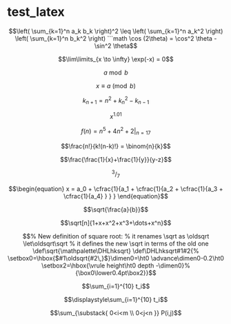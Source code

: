 # test_latex

```math
\left( \sum_{k=1}^n a_k b_k \right)^2 \leq \left( \sum_{k=1}^n a_k^2 \right) \left( \sum_{k=1}^n b_k^2 \right)

```math
\cos (2\theta) = \cos^2 \theta - \sin^2 \theta
```
```math
\lim\limits_{x \to \infty} \exp(-x) = 0
```

```math
a \bmod b
```
```math
x \equiv a \pmod{b}
```

```math
k_{n+1} = n^2 + k_n^2 - k_{n-1}
```

```math
x^{1.01}
```
```math
f(n) = n^5 + 4n^2 + 2 |_{n=17}
```
```math
\frac{n!}{k!(n-k)!} = \binom{n}{k}
```
```math
\frac{\frac{1}{x}+\frac{1}{y}}{y-z}
```
```math
^3/_7
```
```math
\begin{equation}
  x = a_0 + \cfrac{1}{a_1 
          + \cfrac{1}{a_2 
          + \cfrac{1}{a_3 + \cfrac{1}{a_4} } } }
\end{equation}
```
```math
\sqrt{\frac{a}{b}}
```
```math
\sqrt[n]{1+x+x^2+x^3+\dots+x^n}
```
```math
% New definition of square root:
% it renames \sqrt as \oldsqrt
\let\oldsqrt\sqrt
% it defines the new \sqrt in terms of the old one
\def\sqrt{\mathpalette\DHLhksqrt}
\def\DHLhksqrt#1#2{%
\setbox0=\hbox{$#1\oldsqrt{#2\,}$}\dimen0=\ht0
\advance\dimen0-0.2\ht0
\setbox2=\hbox{\vrule height\ht0 depth -\dimen0}%
{\box0\lower0.4pt\box2}}
```
```math
\sum_{i=1}^{10} t_i
```
```math
\displaystyle\sum_{i=1}^{10} t_i
```
```math
\sum_{\substack{
   0<i<m \\
   0<j<n
  }} 
 P(i,j)
```
